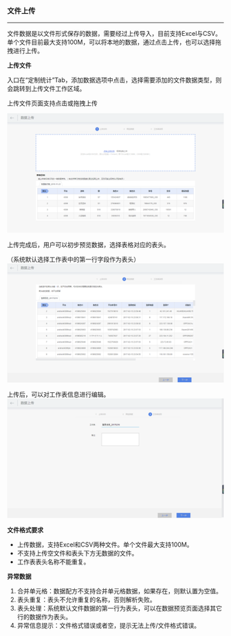 ### **文件上传**

---

文件数据是以文件形式保存的数据，需要经过上传导入，目前支持Excel与CSV。单个文件目前最大支持100M，可以将本地的数据，通过点击上传，也可以选择拖拽进行上传。

**上传文件**

入口在“定制统计”Tab，添加数据选项中点击，选择需要添加的文件数据类型，则会跳转到上传文件工作区域。

上传文件页面支持点击或拖拽上传

![](/assets/上传文件数据1.png)

上传完成后，用户可以初步预览数据，选择表格对应的表头。

（系统默认选择工作表中的第一行字段作为表头）![](/assets/上传文件数据2.png)

上传后，可以对工作表信息进行编辑。![](/assets/上传文件数据3.png)

**文件格式要求**

* 上传数据，支持Excel和CSV两种文件。单个文件最大支持100M。
* 不支持上传空文件和表头下方无数据的文件。
* 工作表表头名称不能重复。

**异常数据**

1. 合并单元格：数据配方不支持合并单元格数据，如果存在，则默认置为空值。
2. 表头重复：表头不允许重复的名称，否则解析失败。
3. 表头处理：系统默认文件数据的第一行为表头，可以在数据预览页面选择其它行的数据作为表头。
4. 异常信息提示：文件格式错误或者空，提示无法上传/文件格式错误。




